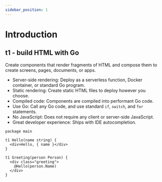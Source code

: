 ```yaml
---
sidebar_position: 1
---
```


# Introduction

## t1 - build HTML with Go

Create components that render fragments of HTML and compose them to create screens, pages, documents, or apps.

- Server-side rendering: Deploy as a serverless function, Docker container, or standard Go program.
- Static rendering: Create static HTML files to deploy however you choose.
- Compiled code: Components are compiled into performant Go code.
- Use Go: Call any Go code, and use standard `if`, `switch`, and `for` statements.
- No JavaScript: Does not require any client or server-side JavaScript.
- Great developer experience: Ships with IDE autocompletion.

```t1
package main

t1 Hello(name string) {
  <div>Hello, { name }</div>
}

t1 Greeting(person Person) {
  <div class="greeting">
    @Hello(person.Name)
  </div>
}
```
